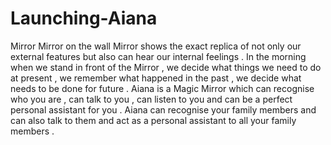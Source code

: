 # Launching-Aiana
Mirror Mirror on the wall 
Mirror shows the exact replica of not only our external features but also can hear our internal feelings . In the morning when we stand in front of the Mirror , we decide what things we need to do at present  , we remember what happened in the past , we decide what needs to be done for future . 
Aiana is a Magic Mirror which can recognise who you are , can talk to you , can listen to you and can be a perfect personal assistant for you . Aiana can recognise your family members and can also talk to them and act as a personal assistant to all your family members .
